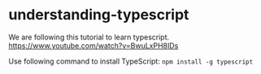 # understanding-typescript
We are following this tutorial to learn typescript. https://www.youtube.com/watch?v=BwuLxPH8IDs

Use following command to install TypeScript:
    `npm install -g typescript`
